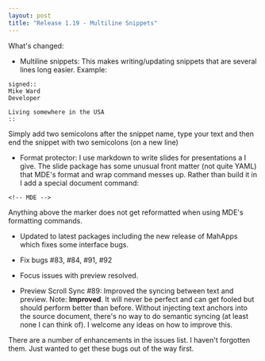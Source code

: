 ```yaml
---
layout: post
title: "Release 1.19 - Multiline Snippets"
---
```

What's changed:

-   Multiline snippets: This makes writing/updating snippets that are
    several lines long easier. Example:
    
~~~
signed::
Mike Ward
Developer

Living somewhere in the USA
::
~~~

Simply add two semicolons after the snippet name, type your text and
then end the snippet with two semicolons (on a new line)

-   Format protector: I use markdown to write slides for presentations a
    I give. The slide package has some unusual front matter (not
    quite YAML) that MDE's format and wrap command messes up. Rather
    than build it in I add a special document command:

~~~
<!-- MDE -->
~~~

Anything above the marker does not get reformatted when using MDE's
formatting commands.

-   Updated to latest packages including the new release of MahApps
    which fixes some interface bugs.

-   Fix bugs #83, #84, #91, #92

-   Focus issues with preview resolved.

-   Preview Scroll Sync #89: Improved the syncing between text
    and preview. Note: **Improved**. It will never be perfect and can
    get fooled but should perform better than before. Without injecting
    text anchors into the source document, there's no way to do semantic
    syncing (at least none I can think of). I welcome any ideas on how
    to improve this.

There are a number of enhancements in the issues list. I haven't
forgotten them. Just wanted to get these bugs out of the way first.


